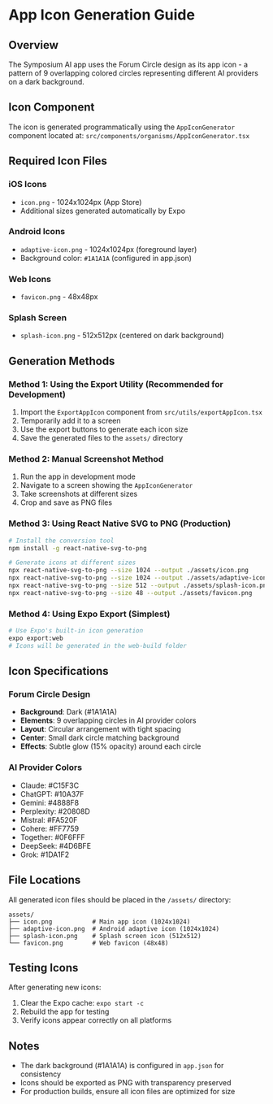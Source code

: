 # App Icon Generation Guide

## Overview
The Symposium AI app uses the Forum Circle design as its app icon - a pattern of 9 overlapping colored circles representing different AI providers on a dark background.

## Icon Component
The icon is generated programmatically using the `AppIconGenerator` component located at:
`src/components/organisms/AppIconGenerator.tsx`

## Required Icon Files

### iOS Icons
- `icon.png` - 1024x1024px (App Store)
- Additional sizes generated automatically by Expo

### Android Icons
- `adaptive-icon.png` - 1024x1024px (foreground layer)
- Background color: `#1A1A1A` (configured in app.json)

### Web Icons
- `favicon.png` - 48x48px

### Splash Screen
- `splash-icon.png` - 512x512px (centered on dark background)

## Generation Methods

### Method 1: Using the Export Utility (Recommended for Development)
1. Import the `ExportAppIcon` component from `src/utils/exportAppIcon.tsx`
2. Temporarily add it to a screen
3. Use the export buttons to generate each icon size
4. Save the generated files to the `assets/` directory

### Method 2: Manual Screenshot Method
1. Run the app in development mode
2. Navigate to a screen showing the `AppIconGenerator`
3. Take screenshots at different sizes
4. Crop and save as PNG files

### Method 3: Using React Native SVG to PNG (Production)
```bash
# Install the conversion tool
npm install -g react-native-svg-to-png

# Generate icons at different sizes
npx react-native-svg-to-png --size 1024 --output ./assets/icon.png
npx react-native-svg-to-png --size 1024 --output ./assets/adaptive-icon.png
npx react-native-svg-to-png --size 512 --output ./assets/splash-icon.png
npx react-native-svg-to-png --size 48 --output ./assets/favicon.png
```

### Method 4: Using Expo Export (Simplest)
```bash
# Use Expo's built-in icon generation
expo export:web
# Icons will be generated in the web-build folder
```

## Icon Specifications

### Forum Circle Design
- **Background**: Dark (#1A1A1A)
- **Elements**: 9 overlapping circles in AI provider colors
- **Layout**: Circular arrangement with tight spacing
- **Center**: Small dark circle matching background
- **Effects**: Subtle glow (15% opacity) around each circle

### AI Provider Colors
- Claude: #C15F3C
- ChatGPT: #10A37F  
- Gemini: #4888F8
- Perplexity: #20808D
- Mistral: #FA520F
- Cohere: #FF7759
- Together: #0F6FFF
- DeepSeek: #4D6BFE
- Grok: #1DA1F2

## File Locations
All generated icon files should be placed in the `/assets/` directory:
```
assets/
├── icon.png           # Main app icon (1024x1024)
├── adaptive-icon.png  # Android adaptive icon (1024x1024)
├── splash-icon.png    # Splash screen icon (512x512)
└── favicon.png        # Web favicon (48x48)
```

## Testing Icons
After generating new icons:
1. Clear the Expo cache: `expo start -c`
2. Rebuild the app for testing
3. Verify icons appear correctly on all platforms

## Notes
- The dark background (#1A1A1A) is configured in `app.json` for consistency
- Icons should be exported as PNG with transparency preserved
- For production builds, ensure all icon files are optimized for size